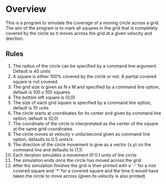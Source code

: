 # Overview

This is a program to simulate the coverage of a moving circle across a grid. The aim of the program is to mark all squares in the grid that is completely covered by the circle as it moves across the grid at a given velocity and drection. 

## Rules

1. The radius of the circle can be specified by a command line argument. Default is 40 units
2. A square is either 100% covered by the circle or not. A partial covered square is not covered.
3. The grid size is given as N x M and specified by a command line option, default is 100 x 100 squares
4. The bottom left square is (0,0)
5. The size of each grid square is specified by a command line option, default is 10 units
6. The circle starts at coordinates for its center and given by command line option, default is (0,0)
7. The coordinate of the circle is interpretated as the center of the square at the same grid-coordinates
8. The circle moves at velocity v units/second given as command line option, defaults to 0.5 units/s
9. The direction of the circle movement is give as a vector (x,y) on the command line and defaults to (1,1)
10. Each iteration simulates a movement 0f 0.1 units of the circle
11. The simulation ends once the circle has moved across the grid
12. After ths simulation finishes the grid is then printed with a '-' for a non covered square and '*' for a covered square and the time it would have taken the circle to move across (given its velocity is also printed)

